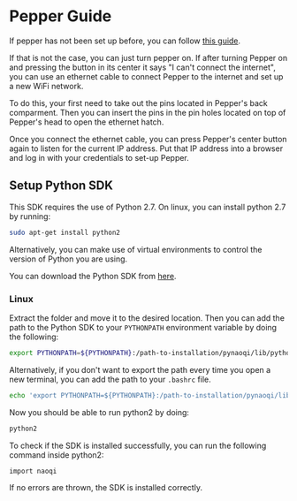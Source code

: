 # Pepper Guide

If pepper has not been set up before, you can follow [this guide](http://doc.aldebaran.com/2-4/family/pepper_user_guide/first_conf_pep.html).

If that is not the case, you can just turn pepper on. If after turning Pepper on and pressing the button in its center it says "I can't connect the internet", you can use an ethernet cable to connect Pepper to the internet and set up a new WiFi network.

To do this, your first need to take out the pins located in Pepper's back comparment. Then you can insert the pins in the pin holes located on top of Pepper's head to open the ethernet hatch.

Once you connect the ethernet cable, you can press Pepper's center button again to listen for the current IP address. Put that IP address into a browser and log in with your credentials to set-up Pepper.

## Setup Python SDK

This SDK requires the use of Python 2.7. On linux, you can install python 2.7 by running:

```bash
sudo apt-get install python2
```

Alternatively, you can make use of virtual environments to control the version of Python you are using.

You can download the Python SDK from [here](https://www.aldebaran.com/fr/support/nao-6/downloads-softwares).

### Linux
Extract the folder and move it to the desired location. Then you can add the path to the Python SDK to your `PYTHONPATH` environment variable by doing the following:

```bash
export PYTHONPATH=${PYTHONPATH}:/path-to-installation/pynaoqi/lib/python2.7/site-packages
```

Alternatively, if you don't want to export the path every time you open a new terminal, you can add the path to your `.bashrc` file.

```bash
echo 'export PYTHONPATH=${PYTHONPATH}:/path-to-installation/pynaoqi/lib/python2.7/site-packages' >> ~/.bashrc
```

Now you should be able to run python2 by doing:
```bash
python2
```

To check if the SDK is installed successfully, you can run the following command inside python2:

```bash
import naoqi
```

If no errors are thrown, the SDK is installed correctly.
